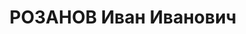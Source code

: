 ---
title: РОЗАНОВ Иван Иванович
description: 'Род. в 1904, Бавлинский р-н, дер. Фоминовка, русский, член ВКП(б). Ст.
  лейтенант, ком. роты, 296 стр. полк

  Арестован 02.08.1937. Обв. по ст. 54-1б, 54-11, 54-8 УК УССР. ("участник военно-фашистского
  заговора"). Приговор: ВК ВС СССР, 25.12.1937 – ВМН с конфискацией имущества. Расстрелян
  26.12.1937, в г.Киев.

  Реабилитирован 19.01.1967'
---